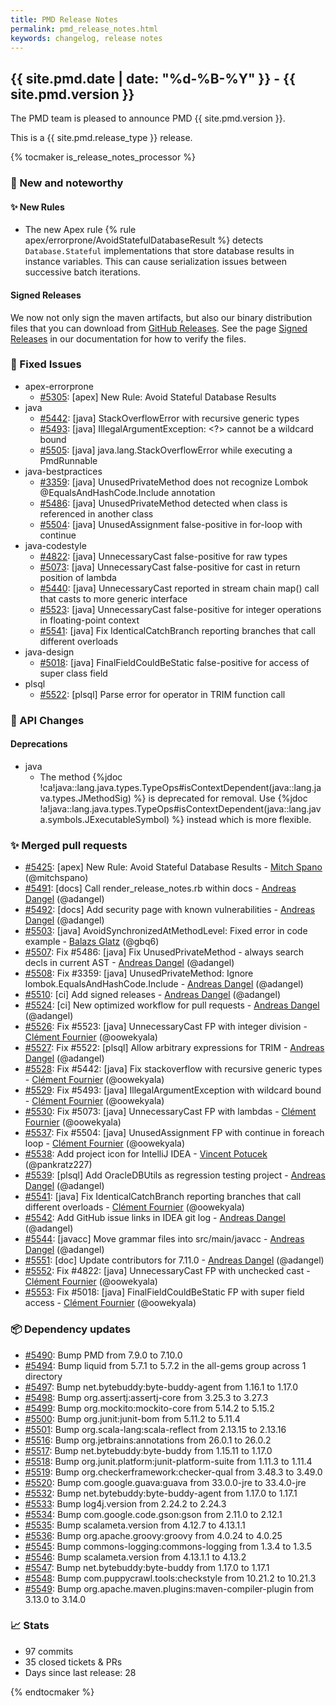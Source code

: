 ```yaml
---
title: PMD Release Notes
permalink: pmd_release_notes.html
keywords: changelog, release notes
---
```


## {{ site.pmd.date | date: "%d-%B-%Y" }} - {{ site.pmd.version }}

The PMD team is pleased to announce PMD {{ site.pmd.version }}.

This is a {{ site.pmd.release_type }} release.

{% tocmaker is_release_notes_processor %}

### 🚀 New and noteworthy

#### ✨ New Rules
* The new Apex rule {% rule apex/errorprone/AvoidStatefulDatabaseResult %} detects `Database.Stateful` implementations
  that store database results in instance variables. This can cause serialization issues between successive batch
  iterations.

#### Signed Releases
We now not only sign the maven artifacts, but also our binary distribution files that you can
download from [GitHub Releases](https://github.com/pmd/pmd/releases).
See the page [Signed Releases](pmd_userdocs_signed_releases.html) in our documentation for how to verify the files.

### 🐛 Fixed Issues
* apex-errorprone
  * [#5305](https://github.com/pmd/pmd/issues/5305): \[apex] New Rule: Avoid Stateful Database Results
* java
  * [#5442](https://github.com/pmd/pmd/issues/5442): \[java] StackOverflowError with recursive generic types
  * [#5493](https://github.com/pmd/pmd/issues/5493): \[java] IllegalArgumentException: <?> cannot be a wildcard bound
  * [#5505](https://github.com/pmd/pmd/issues/5505): \[java] java.lang.StackOverflowError while executing a PmdRunnable
* java-bestpractices
  * [#3359](https://github.com/pmd/pmd/issues/3359): \[java] UnusedPrivateMethod does not recognize Lombok @<!-- -->EqualsAndHashCode.Include annotation
  * [#5486](https://github.com/pmd/pmd/issues/5486): \[java] UnusedPrivateMethod detected when class is referenced in another class
  * [#5504](https://github.com/pmd/pmd/issues/5504): \[java] UnusedAssignment false-positive in for-loop with continue
* java-codestyle
  * [#4822](https://github.com/pmd/pmd/issues/4822): \[java] UnnecessaryCast false-positive for raw types
  * [#5073](https://github.com/pmd/pmd/issues/5073): \[java] UnnecessaryCast false-positive for cast in return position of lambda
  * [#5440](https://github.com/pmd/pmd/issues/5440): \[java] UnnecessaryCast reported in stream chain map() call that casts to more generic interface
  * [#5523](https://github.com/pmd/pmd/issues/5523): \[java] UnnecessaryCast false-positive for integer operations in floating-point context
  * [#5541](https://github.com/pmd/pmd/pull/5541):   \[java] Fix IdenticalCatchBranch reporting branches that call different overloads
* java-design
  * [#5018](https://github.com/pmd/pmd/issues/5018): \[java] FinalFieldCouldBeStatic false-positive for access of super class field
* plsql
  * [#5522](https://github.com/pmd/pmd/issues/5522): \[plsql] Parse error for operator in TRIM function call

### 🚨 API Changes
#### Deprecations
* java
  * The method {%jdoc !ca!java::lang.java.types.TypeOps#isContextDependent(java::lang.java.types.JMethodSig) %} is deprecated for removal.
    Use {%jdoc !a!java::lang.java.types.TypeOps#isContextDependent(java::lang.java.symbols.JExecutableSymbol) %} instead which
    is more flexible.

### ✨ Merged pull requests
<!-- content will be automatically generated, see /do-release.sh -->
* [#5425](https://github.com/pmd/pmd/pull/5425): \[apex] New Rule: Avoid Stateful Database Results - [Mitch Spano](https://github.com/mitchspano) (@mitchspano)
* [#5491](https://github.com/pmd/pmd/pull/5491): \[docs] Call render_release_notes.rb within docs - [Andreas Dangel](https://github.com/adangel) (@adangel)
* [#5492](https://github.com/pmd/pmd/pull/5492): \[docs] Add security page with known vulnerabilities - [Andreas Dangel](https://github.com/adangel) (@adangel)
* [#5503](https://github.com/pmd/pmd/pull/5503): \[java] AvoidSynchronizedAtMethodLevel: Fixed error in code example - [Balazs Glatz](https://github.com/gbq6) (@gbq6)
* [#5507](https://github.com/pmd/pmd/pull/5507): Fix #5486: \[java] Fix UnusedPrivateMethod - always search decls in current AST - [Andreas Dangel](https://github.com/adangel) (@adangel)
* [#5508](https://github.com/pmd/pmd/pull/5508): Fix #3359: \[java] UnusedPrivateMethod: Ignore lombok.EqualsAndHashCode.Include - [Andreas Dangel](https://github.com/adangel) (@adangel)
* [#5510](https://github.com/pmd/pmd/pull/5510): \[ci] Add signed releases - [Andreas Dangel](https://github.com/adangel) (@adangel)
* [#5524](https://github.com/pmd/pmd/pull/5524): \[ci] New optimized workflow for pull requests - [Andreas Dangel](https://github.com/adangel) (@adangel)
* [#5526](https://github.com/pmd/pmd/pull/5526): Fix #5523: \[java] UnnecessaryCast FP with integer division - [Clément Fournier](https://github.com/oowekyala) (@oowekyala)
* [#5527](https://github.com/pmd/pmd/pull/5527): Fix #5522: \[plsql] Allow arbitrary expressions for TRIM - [Andreas Dangel](https://github.com/adangel) (@adangel)
* [#5528](https://github.com/pmd/pmd/pull/5528): Fix #5442: \[java] Fix stackoverflow with recursive generic types - [Clément Fournier](https://github.com/oowekyala) (@oowekyala)
* [#5529](https://github.com/pmd/pmd/pull/5529): Fix #5493: \[java] IllegalArgumentException with wildcard bound - [Clément Fournier](https://github.com/oowekyala) (@oowekyala)
* [#5530](https://github.com/pmd/pmd/pull/5530): Fix #5073: \[java] UnnecessaryCast FP with lambdas - [Clément Fournier](https://github.com/oowekyala) (@oowekyala)
* [#5537](https://github.com/pmd/pmd/pull/5537): Fix #5504: \[java] UnusedAssignment FP with continue in foreach loop - [Clément Fournier](https://github.com/oowekyala) (@oowekyala)
* [#5538](https://github.com/pmd/pmd/pull/5538): Add project icon for IntelliJ IDEA - [Vincent Potucek](https://github.com/pankratz227) (@pankratz227)
* [#5539](https://github.com/pmd/pmd/pull/5539): \[plsql] Add OracleDBUtils as regression testing project - [Andreas Dangel](https://github.com/adangel) (@adangel)
* [#5541](https://github.com/pmd/pmd/pull/5541): \[java] Fix IdenticalCatchBranch reporting branches that call different overloads - [Clément Fournier](https://github.com/oowekyala) (@oowekyala)
* [#5542](https://github.com/pmd/pmd/pull/5542): Add GitHub issue links in IDEA git log - [Andreas Dangel](https://github.com/adangel) (@adangel)
* [#5544](https://github.com/pmd/pmd/pull/5544): \[javacc] Move grammar files into src/main/javacc - [Andreas Dangel](https://github.com/adangel) (@adangel)
* [#5551](https://github.com/pmd/pmd/pull/5551): \[doc] Update contributors for 7.11.0 - [Andreas Dangel](https://github.com/adangel) (@adangel)
* [#5552](https://github.com/pmd/pmd/pull/5552): Fix #4822: \[java] UnnecessaryCast FP with unchecked cast - [Clément Fournier](https://github.com/oowekyala) (@oowekyala)
* [#5553](https://github.com/pmd/pmd/pull/5553): Fix #5018: \[java] FinalFieldCouldBeStatic FP with super field access - [Clément Fournier](https://github.com/oowekyala) (@oowekyala)

### 📦 Dependency updates
<!-- content will be automatically generated, see /do-release.sh -->
* [#5490](https://github.com/pmd/pmd/pull/5490): Bump PMD from 7.9.0 to 7.10.0
* [#5494](https://github.com/pmd/pmd/pull/5494): Bump liquid from 5.7.1 to 5.7.2 in the all-gems group across 1 directory
* [#5497](https://github.com/pmd/pmd/pull/5497): Bump net.bytebuddy:byte-buddy-agent from 1.16.1 to 1.17.0
* [#5498](https://github.com/pmd/pmd/pull/5498): Bump org.assertj:assertj-core from 3.25.3 to 3.27.3
* [#5499](https://github.com/pmd/pmd/pull/5499): Bump org.mockito:mockito-core from 5.14.2 to 5.15.2
* [#5500](https://github.com/pmd/pmd/pull/5500): Bump org.junit:junit-bom from 5.11.2 to 5.11.4
* [#5501](https://github.com/pmd/pmd/pull/5501): Bump org.scala-lang:scala-reflect from 2.13.15 to 2.13.16
* [#5516](https://github.com/pmd/pmd/pull/5516): Bump org.jetbrains:annotations from 26.0.1 to 26.0.2
* [#5517](https://github.com/pmd/pmd/pull/5517): Bump net.bytebuddy:byte-buddy from 1.15.11 to 1.17.0
* [#5518](https://github.com/pmd/pmd/pull/5518): Bump org.junit.platform:junit-platform-suite from 1.11.3 to 1.11.4
* [#5519](https://github.com/pmd/pmd/pull/5519): Bump org.checkerframework:checker-qual from 3.48.3 to 3.49.0
* [#5520](https://github.com/pmd/pmd/pull/5520): Bump com.google.guava:guava from 33.0.0-jre to 33.4.0-jre
* [#5532](https://github.com/pmd/pmd/pull/5532): Bump net.bytebuddy:byte-buddy-agent from 1.17.0 to 1.17.1
* [#5533](https://github.com/pmd/pmd/pull/5533): Bump log4j.version from 2.24.2 to 2.24.3
* [#5534](https://github.com/pmd/pmd/pull/5534): Bump com.google.code.gson:gson from 2.11.0 to 2.12.1
* [#5535](https://github.com/pmd/pmd/pull/5535): Bump scalameta.version from 4.12.7 to 4.13.1.1
* [#5536](https://github.com/pmd/pmd/pull/5536): Bump org.apache.groovy:groovy from 4.0.24 to 4.0.25
* [#5545](https://github.com/pmd/pmd/pull/5545): Bump commons-logging:commons-logging from 1.3.4 to 1.3.5
* [#5546](https://github.com/pmd/pmd/pull/5546): Bump scalameta.version from 4.13.1.1 to 4.13.2
* [#5547](https://github.com/pmd/pmd/pull/5547): Bump net.bytebuddy:byte-buddy from 1.17.0 to 1.17.1
* [#5548](https://github.com/pmd/pmd/pull/5548): Bump com.puppycrawl.tools:checkstyle from 10.21.2 to 10.21.3
* [#5549](https://github.com/pmd/pmd/pull/5549): Bump org.apache.maven.plugins:maven-compiler-plugin from 3.13.0 to 3.14.0

### 📈 Stats
<!-- content will be automatically generated, see /do-release.sh -->
* 97 commits
* 35 closed tickets & PRs
* Days since last release: 28

{% endtocmaker %}
